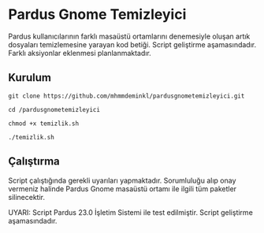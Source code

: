 # Pardus Gnome Temizleyici
Pardus kullanıcılarının farklı masaüstü ortamlarını denemesiyle oluşan artık dosyaları temizlemesine yarayan kod betiği. Script geliştirme aşamasındadır. Farklı aksiyonlar eklenmesi planlanmaktadır. 

## Kurulum
```
git clone https://github.com/mhmmdeminkl/pardusgnometemizleyici.git
```
```
cd /pardusgnometemizleyici
```
```
chmod +x temizlik.sh
```
```
./temizlik.sh
```
## Çalıştırma 
Script çalıştığında gerekli uyarıları yapmaktadır. Sorumluluğu alıp onay vermeniz halinde Pardus Gnome masaüstü ortamı ile ilgili tüm paketler silinecektir.

UYARI: Script Pardus 23.0 İşletim Sistemi ile test edilmiştir. Script geliştirme aşamasındadır.
